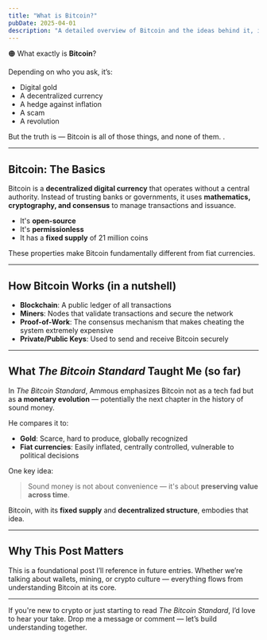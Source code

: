 ```yaml
---
title: "What is Bitcoin?"
pubDate: 2025-04-01
description: "A detailed overview of Bitcoin and the ideas behind it, including insights from The Bitcoin Standard."
---
```


🟠 What exactly is **Bitcoin**?

Depending on who you ask, it’s:
- Digital gold
- A decentralized currency
- A hedge against inflation
- A scam
- A revolution

But the truth is — Bitcoin is all of those things, and none of them.  .

---

## Bitcoin: The Basics

Bitcoin is a **decentralized digital currency** that operates without a central authority. Instead of trusting banks or governments, it uses **mathematics, cryptography, and consensus** to manage transactions and issuance.

- It's **open-source**
- It's **permissionless**
- It has a **fixed supply** of 21 million coins

These properties make Bitcoin fundamentally different from fiat currencies.

---

## How Bitcoin Works (in a nutshell)

- **Blockchain**: A public ledger of all transactions
- **Miners**: Nodes that validate transactions and secure the network
- **Proof-of-Work**: The consensus mechanism that makes cheating the system extremely expensive
- **Private/Public Keys**: Used to send and receive Bitcoin securely

---

## What *The Bitcoin Standard* Taught Me (so far)

In *The Bitcoin Standard*, Ammous emphasizes Bitcoin not as a tech fad but as **a monetary evolution** — potentially the next chapter in the history of sound money.

He compares it to:
- **Gold**: Scarce, hard to produce, globally recognized
- **Fiat currencies**: Easily inflated, centrally controlled, vulnerable to political decisions

One key idea:  
> Sound money is not about convenience — it's about **preserving value across time**.

Bitcoin, with its **fixed supply** and **decentralized structure**, embodies that idea.

---

## Why This Post Matters

This is a foundational post I’ll reference in future entries. Whether we’re talking about wallets, mining, or crypto culture — everything flows from understanding Bitcoin at its core.

---

If you're new to crypto or just starting to read *The Bitcoin Standard*, I’d love to hear your take. Drop me a message or comment — let’s build understanding together.

